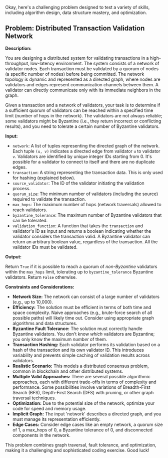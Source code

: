 Okay, here's a challenging problem designed to test a variety of skills, including algorithm design, data structure mastery, and optimization.

## Problem: Distributed Transaction Validation Network

**Description:**

You are designing a distributed system for validating transactions in a high-throughput, low-latency environment. The system consists of a network of validator nodes. Each transaction must be validated by a quorum of nodes (a specific number of nodes) before being committed.  The network topology is dynamic and represented as a directed graph, where nodes are validators and edges represent communication channels between them. A validator can directly communicate only with its immediate neighbors in the graph.

Given a transaction and a network of validators, your task is to determine if a sufficient quorum of validators can be reached within a specified time limit (number of hops in the network).  The validators are not always reliable; some validators might be Byzantine (i.e., they return incorrect or conflicting results), and you need to tolerate a certain number of Byzantine validators.

**Input:**

*   `network`: A list of tuples representing the directed graph of the network. Each tuple `(u, v)` indicates a directed edge from validator `u` to validator `v`. Validators are identified by unique integer IDs starting from 0.  It's possible for a validator to connect to itself and there are no duplicate edges.
*   `transaction`: A string representing the transaction data.  This is only used for hashing (explained below).
*   `source_validator`: The ID of the validator initiating the validation process.
*   `quorum_size`: The minimum number of validators (including the source) required to validate the transaction.
*   `max_hops`: The maximum number of hops (network traversals) allowed to reach validators.
*   `byzantine_tolerance`: The maximum number of Byzantine validators that can be tolerated.
*   `validation_function`: A function that takes the `transaction` and validator's ID as input and returns a boolean indicating whether the validator considers the transaction valid. A Byzantine validator can return an arbitrary boolean value, regardless of the transaction. All the validator IDs must be validated.

**Output:**

Return `True` if it is possible to reach a quorum of *non-Byzantine* validators within the `max_hops` limit, tolerating up to `byzantine_tolerance` Byzantine validators. Return `False` otherwise.

**Constraints and Considerations:**

*   **Network Size:** The network can consist of a large number of validators (e.g., up to 10,000).
*   **Efficiency:** The solution must be efficient in terms of both time and space complexity.  Naive approaches (e.g., brute-force search of all possible paths) will likely time out.  Consider using appropriate graph algorithms and data structures.
*   **Byzantine Fault Tolerance:** The solution must correctly handle Byzantine validators.  You don't know *which* validators are Byzantine; you only know the maximum *number* of them.
*   **Transaction Hashing:**  Each validator performs its validation based on a hash of the transaction and its own validator ID.  This introduces variability and prevents simple caching of validation results across validators.
*   **Realistic Scenario:** This models a distributed consensus problem, common in blockchain and other distributed systems.
*   **Multiple Valid Approaches:**  There are several possible algorithmic approaches, each with different trade-offs in terms of complexity and performance. Some possibilities involve variations of Breadth-First Search (BFS), Depth-First Search (DFS) with pruning, or other graph traversal techniques.
*   **Optimization:** Due to the potential size of the network, optimize your code for speed and memory usage.
*   **Implicit Graph:** The input 'network' describes a directed graph, and you must manage its representation efficiently.
*   **Edge Cases:** Consider edge cases like an empty network, a quorum size of 1, a max_hops of 0, a Byzantine tolerance of 0, and disconnected components in the network.

This problem combines graph traversal, fault tolerance, and optimization, making it a challenging and sophisticated coding exercise. Good luck!
